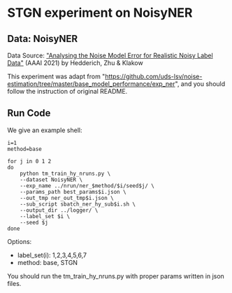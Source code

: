 # STGN experiment on NoisyNER
## Data: NoisyNER
Data Source: ["Analysing the Noise Model Error for Realistic Noisy Label Data"](https://github.com/uds-lsv/noise-estimation) (AAAI 2021) by Hedderich, Zhu & Klakow

This experiment was adapt from "https://github.com/uds-lsv/noise-estimation/tree/master/base_model_performance/exp_ner", and you should follow the instruction of original README.

## Run Code
We give an example shell:
```
i=1
method=base

for j in 0 1 2
do
    python tm_train_hy_nruns.py \
    --dataset NoisyNER \
    --exp_name ../nrun/ner_$method/$i/seed$j/ \
    --params_path best_params$i.json \
    --out_tmp ner_out_tmp$i.json \
    --sub_script sbatch_ner_hy_sub$i.sh \
    --output_dir ../logger/ \
    --label_set $i \
    --seed $j
done
```

Options:
+ label_set(i): 1,2,3,4,5,6,7
+ method: base, STGN

You should run the tm_train_hy_nruns.py with proper params written in json files.